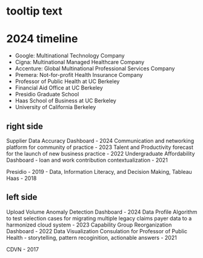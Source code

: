 # tooltip text
# 2024 timeline

- Google: Multinational Technology Company
- Cigna: Multinational Managed Healthcare Company
- Accenture: Global Multinational Professional Services Company
- Premera: Not-for-profit Health Insurance Company
- Professor of Public Health at UC Berkeley
- Financial Aid Office at UC Berkeley
- Presidio Graduate School
- Haas School of Business at UC Berkeley
- University of California Berkeley


## right side
Supplier Data Accuracy Dashboard - 2024
Communication and networking platform for community of practice - 2023
Talent and Productivity forecast for the launch of new business practice - 2022
Undergraduate Affordability Dashboard - loan and work contribution contextualization - 2021

Presidio - 2019 - Data, Information Literacy, and Decision Making, Tableau
Haas - 2018

## left side
Upload Volume Anomaly Detection Dashboard - 2024
Data Profile Algorithm to test selection cases for migrating multiple legacy claims payer data to a harmonized cloud system - 2023
Capability Group Reorganization Dashboard - 2022
Data Visualization Consulation for Professor of Public Health - storytelling, pattern recoginition, actionable answers - 2021

CDVN - 2017


